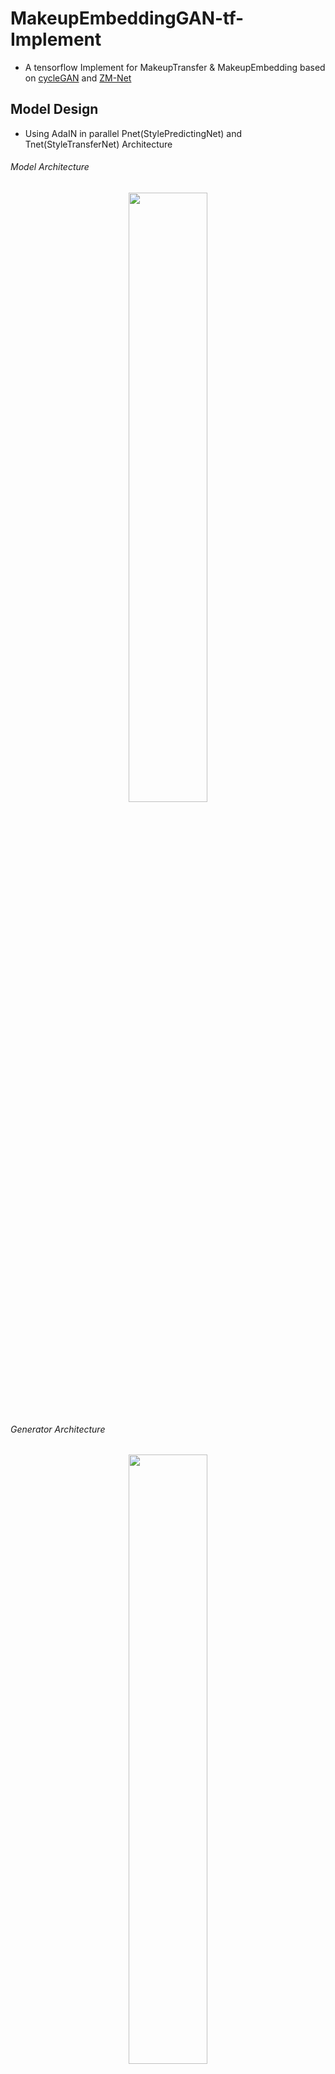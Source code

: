 # MakeupEmbeddingGAN-tf-Implement
* A tensorflow Implement for MakeupTransfer & MakeupEmbedding based on [cycleGAN](https://github.com/junyanz/CycleGAN/) and [ZM-Net](https://arxiv.org/pdf/1703.07255.pdf)
## Model Design
* Using AdaIN in parallel Pnet(StylePredictingNet) and Tnet(StyleTransferNet) Architecture  
###### Model Architecture
<div align="center"><img width="50%" src="https://github.com/baldFemale/MakeupEmbeddingGAN-tf-Implement/raw/master/present/Architecture_1.png"></div>  

###### Generator Architecture
<div align="center"><img width="50%" src="https://github.com/baldFemale/MakeupEmbeddingGAN-tf-Implement/raw/master/present/generator_arch.png"></div>  

###### Discriminator Architecture
* Same 70*70 patch discriminator as cycleGAN  

## Loss Function
Following [beautyGAN's](https://dl.acm.org/citation.cfm?id=3240618) loss func which includes:
* adversarial loss
* cycle loss
* makeup loss (histogram match loss on face&lip&eye shadow)
* perceptual loss (calculate on relu4_1 of pretrained VGG16 model)

